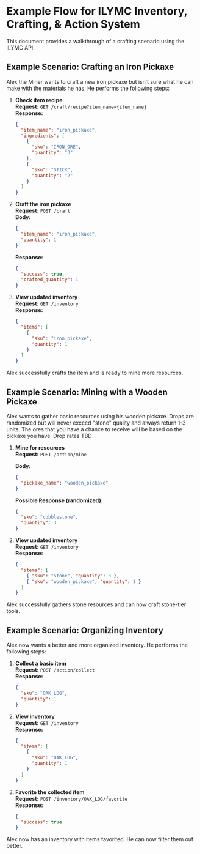 # Example Flow for ILYMC Inventory, Crafting, & Action System

This document provides a walkthrough of a crafting scenario using the ILYMC API.

## Example Scenario: Crafting an Iron Pickaxe

Alex the Miner wants to craft a new iron pickaxe but isn’t sure what he can make with the materials he has. He performs the following steps:

1. **Check item recipe**  
   **Request:** `GET /craft/recipe?item_name={item_name}`  
   **Response:**  
    ```json
    {
      "item_name": "iron_pickaxe",
      "ingredients": [
        {
          "sku": "IRON_ORE",
          "quantity": "3"
        },
        {
          "sku": "STICK",
          "quantity": "2"
        }
      ]
    }
    ```

2. **Craft the iron pickaxe**  
   **Request:** `POST /craft`  
   **Body:**  
   ```json
   {
     "item_name": "iron_pickaxe",
     "quantity": 1
   }
   ```  
   **Response:**  
   ```json
   {
     "success": true,
     "crafted_quantity": 1
   }
   ```

3. **View updated inventory**  
   **Request:** `GET /inventory`  
   **Response:**  
   ```json
   {
     "items": [
       {
         "sku": "iron_pickaxe",
         "quantity": 1
       }
     ]
   }
   ```

Alex successfully crafts the item and is ready to mine more resources.

## Example Scenario: Mining with a Wooden Pickaxe
Alex wants to gather basic resources using his wooden pickaxe. Drops are randomized but will never exceed "stone" quality and always return 1-3 units.
The ores that you have a chance to receive will be based on the pickaxe you have. Drop rates TBD

1. **Mine for resources**  
   **Request:** `POST /action/mine`

    **Body:**  
   ```json
   {
     "pickaxe_name": "wooden_pickaxe"
   }
   ```  
   **Possible Response (randomized):**  
   ```json
   {
     "sku": "cobblestone",
     "quantity": 3
   }
   ```

2. **View updated inventory**  
   **Request:** `GET /inventory`  
   **Response:**  
   ```json
   {
     "items": [
       { "sku": "stone", "quantity": 3 },
       { "sku": "wooden_pickaxe", "quantity": 1 }
     ]
   }
   ```
Alex successfully gathers stone resources and can now craft stone-tier tools.

## Example Scenario: Organizing Inventory
Alex now wants a better and more organized inventory. He performs the following steps:

1. **Collect a basic item**  
   **Request:** `POST /action/collect`  
   **Response:**  
   ```json
   {
     "sku": "OAK_LOG",
     "quantity": 1
   }
   ```

2. **View inventory**  
   **Request:** `GET /inventory`  
   **Response:**  
   ```json
   {
     "items": [
       {
         "sku": "OAK_LOG",
         "quantity": 1
       }
     ]
   }
   ```

3. **Favorite the collected item**  
   **Request:** `POST /inventory/OAK_LOG/favorite`  
   **Response:**  
   ```json
   {
     "success": true
   }
   ```
Alex now has an inventory with items favorited. He can now filter them out better.
